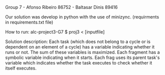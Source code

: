 Group 7 - Afonso Ribeiro 86752 - Baltasar Dinis 89416

Our solution was develop in python with the use of minizync. (requirments in requirements.txt file)

How to run:
alc-project3-G7 $ proj3 < [inputfile]

Solution description:
Each task (which does not belong to a cycle or is dependent on an element of a cycle) has a variable indicating whether it runs or not. The sum of these variables is maximized. Each fragment has a symbolic variable indicating when it starts. Each frag uses its parent task's variable which indicates whether the task executes to check whether it itself executes.
